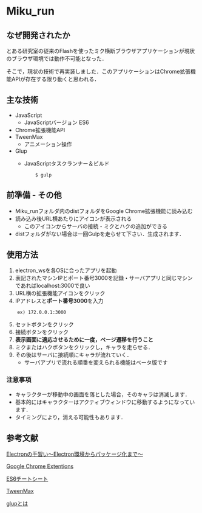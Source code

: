 # Miku_run
## なぜ開発されたか
とある研究室の従来のFlashを使ったミク横断ブラウザアプリケーションが現状のブラウザ環境では動作不可能となった．

そこで，現状の技術で再実装しました．このアプリケーションはChrome拡張機能APIが存在する限り動くと思われる．

## 主な技術
- JavaScript
    - JavaScriptバージョン ES6
- Chrome拡張機能API
- TweenMax
    - アニメーション操作
- Glup
    - JavaScriptタスクランナー＆ビルド
    
        ```
            $ gulp
        ```
## 前準備 - その他
- Miku_runフォルダ内のdistフォルダをGoogle Chrome拡張機能に読み込む
- 読み込み後URL横あたりにアイコンが表示される
    - このアイコンからサーバの接続・ミクとハクの追加ができる
- distフォルダがない場合は一回Gulpを走らせて下さい．生成されます．
## 使用方法
1. electron_wsを各OSに合ったアプリを起動
2. 表記されたマシンIPとポート番号3000を記録・サーバアプリと同じマシンであればlocalhost:3000で良い
3. URL横の拡張機能アイコンをクリック
4. IPアドレスと**ポート番号3000**を入力
```
    ex) 172.0.0.1:3000
```
5. セットボタンをクリック
6. 接続ボタンをクリック
7. **表示画面に適応させるために一度，ページ遷移を行うこと**
8. ミクまたはハクボタンをクリックし，キャラを走らせる．
9. その後はサーバに接続順にキャラが流れていく．
    - サーバアプリで流れる順番を変えられる機能はベータ版です

### 注意事項
+ キャラクターが移動中の画面を落とした場合，そのキャラは消滅します．
+ 基本的にはキャラクターはアクティブウィンドウに移動するようになっています．
+ タイミングにより，消える可能性もあります．

## 参考文献
[Electronの手習い〜Electron環境からパッケージ化まで〜](http://qiita.com/tagosaku324/items/c720499080d523bbe1d7)

[Google Chrome Extentions](https://developer.chrome.com/extensions)

[ES6チートシート](http://postd.cc/es6-cheatsheet/)

[TweenMax](https://greensock.com/tweenmax)

[glupとは](https://app.codegrid.net/entry/gulp-1)





